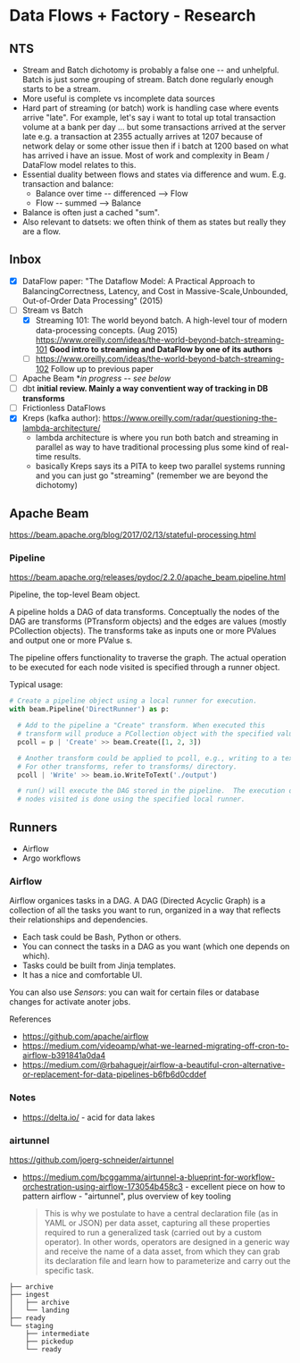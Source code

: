# Data Flows + Factory - Research

## NTS

* Stream and Batch dichotomy is probably a false one -- and unhelpful. Batch is just some grouping of stream. Batch done regularly enough starts to be a stream.
* More useful is complete vs incomplete data sources
* Hard part of streaming (or batch) work is handling case where events arrive "late". For example, let's say i want to total up total transaction volume at a bank per day ... but some transactions arrived at the server late e.g. a transaction at 2355 actually arrives at 1207 because of network delay or some other issue then if i batch at 1200 based on what has arrived i have an issue. Most of work and complexity in Beam / DataFlow model relates to this.
* Essential duality between flows and states via difference and wum. E.g. transaction and balance:
  * Balance over time -- differenced --> Flow
  * Flow -- summed --> Balance
* Balance is often just a cached "sum".
* Also relevant to datsets: we often think of them as states but really they are a flow.

## Inbox

* [x] DataFlow paper: "The Dataflow Model: A Practical Approach to BalancingCorrectness, Latency, and Cost in Massive-Scale,Unbounded, Out-of-Order Data Processing" (2015)
* [ ] Stream vs Batch
  * [x] Streaming 101: The world beyond batch. A high-level tour of modern data-processing concepts. (Aug 2015)  https://www.oreilly.com/ideas/the-world-beyond-batch-streaming-101 **Good intro to streaming and DataFlow by one of its authors**
  * [ ] https://www.oreilly.com/ideas/the-world-beyond-batch-streaming-102 Follow up to previous paper
* [ ] Apache Beam **in progress -- see below*
* [ ] dbt **initial review. Mainly a way conventient way of tracking in DB transforms**
* [ ] Frictionless DataFlows
* [x] Kreps (kafka author): https://www.oreilly.com/radar/questioning-the-lambda-architecture/
  * lambda architecture is where you run both batch and streaming in parallel as way to have traditional processing plus some kind of real-time results.
  * basically Kreps says its a PITA to keep two parallel systems running and you can just go "streaming" (remember we are beyond the dichotomy)

## Apache Beam

https://beam.apache.org/blog/2017/02/13/stateful-processing.html

### Pipeline

https://beam.apache.org/releases/pydoc/2.2.0/apache_beam.pipeline.html

Pipeline, the top-level Beam object.

A pipeline holds a DAG of data transforms. Conceptually the nodes of the DAG are transforms (PTransform objects) and the edges are values (mostly PCollection objects). The transforms take as inputs one or more PValues and output one or more PValue s.

The pipeline offers functionality to traverse the graph. The actual operation to be executed for each node visited is specified through a runner object.

Typical usage:

```python
# Create a pipeline object using a local runner for execution.
with beam.Pipeline('DirectRunner') as p:

  # Add to the pipeline a "Create" transform. When executed this
  # transform will produce a PCollection object with the specified values.
  pcoll = p | 'Create' >> beam.Create([1, 2, 3])

  # Another transform could be applied to pcoll, e.g., writing to a text file.
  # For other transforms, refer to transforms/ directory.
  pcoll | 'Write' >> beam.io.WriteToText('./output')

  # run() will execute the DAG stored in the pipeline.  The execution of the
  # nodes visited is done using the specified local runner.
```

## Runners

* Airflow
* Argo workflows

### Airflow

Airflow organices tasks in a DAG. A DAG (Directed Acyclic Graph) is a collection of all the tasks you want to run, organized in a way that reflects their relationships and dependencies.

* Each task could be Bash, Python or others.
* You can connect the tasks in a DAG as you want (which one depends on which).
* Tasks could be built from Jinja templates.
* It has a nice and comfortable UI.

You can also use _Sensors_: you can wait for certain files or database changes for activate anoter jobs.

References

* https://github.com/apache/airflow
* https://medium.com/videoamp/what-we-learned-migrating-off-cron-to-airflow-b391841a0da4
* https://medium.com/@rbahaguejr/airflow-a-beautiful-cron-alternative-or-replacement-for-data-pipelines-b6fb6d0cddef


### Notes

* https://delta.io/ - acid for data lakes

### airtunnel

https://github.com/joerg-schneider/airtunnel

* https://medium.com/bcggamma/airtunnel-a-blueprint-for-workflow-orchestration-using-airflow-173054b458c3 - excellent piece on how to pattern airflow - "airtunnel", plus overview of key tooling

  > This is why we postulate to have a central declaration file (as in YAML or JSON) per data asset, capturing all these properties required to run a generalized task (carried out by a custom operator). In other words, operators are designed in a generic way and receive the name of a data asset, from which they can grab its declaration file and learn how to parameterize and carry out the specific task.

```
├── archive
├── ingest
│   ├── archive
│   └── landing
├── ready
└── staging
    ├── intermediate
    ├── pickedup
    └── ready
```
